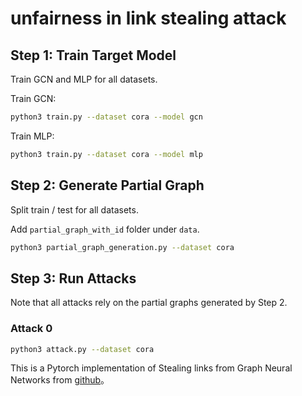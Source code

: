 # unfairness in link stealing attack


## Step 1: Train Target Model

Train GCN and MLP for all datasets.

Train GCN: 

```bash
python3 train.py --dataset cora --model gcn
```

Train MLP: 

```bash
python3 train.py --dataset cora --model mlp
```

## Step 2: Generate Partial Graph
Split train / test for all datasets.

Add `partial_graph_with_id` folder under `data`.
```bash
python3 partial_graph_generation.py --dataset cora
```

## Step 3: Run Attacks
Note that all attacks rely on the partial graphs generated by Step 2.
### Attack 0
```bash
python3 attack.py --dataset cora
```


This is a Pytorch implementation of Stealing links from Graph Neural Networks from [github](https://github.com/xinleihe/link_stealing_attack)。